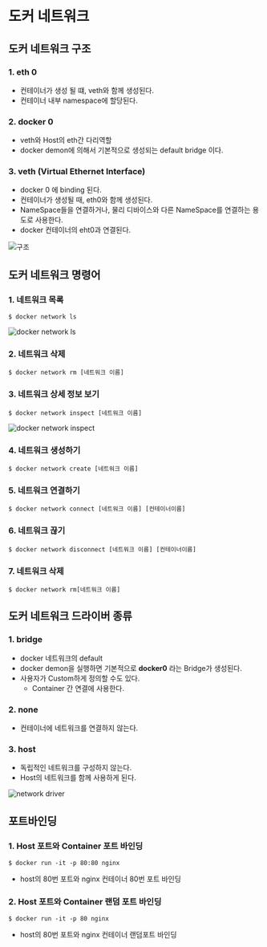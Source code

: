 # 도커 네트워크

## 도커 네트워크 구조

### 1. eth 0
- 컨테이너가 생성 될 떄, veth와 함께 생성된다.
- 컨테이너 내부 namespace에 할당된다.

### 2. docker 0 
- veth와 Host의 eth간 다리역할
- docker demon에 의해서 기본적으로 생성되는 default bridge 이다.

### 3. veth (Virtual Ethernet Interface)
- docker 0 에 binding 된다.
- 컨테이너가 생성될 때, eth0와 함께 생성된다.
- NameSpace들을 연결하거나, 물리 디바이스와 다른 NameSpace를 연결하는 용도로 사용한다.
- docker 컨테이너의 eht0과 연결된다.

![구조](https://user-images.githubusercontent.com/57896918/157457317-be21ebde-9809-4bc5-83d1-b2a193aa6394.png)


## 도커 네트워크 명령어
### 1. 네트워크 목록
```shell
$ docker network ls
```
![docker network ls](https://user-images.githubusercontent.com/57896918/157457379-61647cd9-80dc-464c-81f5-2c393dfb11cd.png)

### 2. 네트워크 삭제
```shell
$ docker network rm [네트워크 이름]
```

### 3. 네트워크 상세 정보 보기
```shell
$ docker network inspect [네트워크 이름]
```
![docker network inspect](https://user-images.githubusercontent.com/57896918/157457412-d3261345-7b85-4ef7-aa64-21df777fdaa9.png)

### 4. 네트워크 생성하기
```shell
$ docker network create [네트워크 이름]
```
### 5. 네트워크 연결하기
```shell
$ docker network connect [네트워크 이름] [컨테이너이름]
```

### 6. 네트워크 끊기
```shell
$ docker network disconnect [네트워크 이름] [컨테이너이름]
```
### 7. 네트워크 삭제
```shell
$ docker network rm[네트워크 이름]
```

## 도커 네트워크 드라이버 종류

### 1. bridge
- docker 네트워크의 default
- docker demon을 실행하면 기본적으로 **docker0** 라는 Bridge가 생성된다.
- 사용자가 Custom하게 정의할 수도 있다.
  - Container 간 연결에 사용한다. 
  
### 2. none
- 컨테이너에 네트워크를 연결하지 않는다.

### 3. host
- 독립적인 네트워크를 구성하지 않는다.
- Host의 네트워크를 함께 사용하게 된다.

![network driver](https://user-images.githubusercontent.com/57896918/157457395-ecf2ff88-c8e1-4f7d-8695-4afe7fc368a7.png)

## 포트바인딩

### 1. Host 포트와 Container 포트 바인딩
```shell
$ docker run -it -p 80:80 nginx
```
- host의 80번 포트와 nginx 컨테이너 80번 포트 바인딩

### 2. Host 포트와 Container 랜덤 포트 바인딩
```shell
$ docker run -it -p 80 nginx
```
- host의 80번 포트와 nginx 컨테이너 랜덤포트 바인딩

